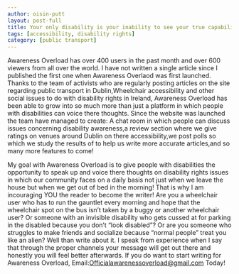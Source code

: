 ```yaml
---
author: oisin-putt
layout: post-full
title: Your only disability is your inability to see your true capability
tags: [accessibility, disability rights]
category: [public transport]
---
```

Awareness Overload has over 400 users in the past month and over 600 viewers from all over the world. I have not written a single article since I published the first one when Awareness Overlaod was first launched. Thanks to the team of activists who are regularly posting articles on the site regarding public transport in Dublin,Wheelchair accessibility and other social issues to do with disability rights in Ireland, Awareness Overload has been able to grow into so much more than just a platform in which people with disabilities can voice there thoughts. Since the website was launched the team have managed to create: A chat room in which people can discuss issues concerning disability awareness,a review section where we give ratings on venues around Dublin on there accessibility,we post polls so which we study the results of to help us write more accurate articles,and so many more features to come!




My goal with Awareness Overload is to give people with disabilities the opportunity to speak up and voice there thoughts on disability rights issues in which our community faces on a daily basis not just when we leave the house but when we get out of bed in the morning! That is why I am incouraging YOU the reader to become the writer! Are you a wheelchair user who has to run the gauntlet every morning and hope that the wheelchair spot on the bus isn’t taken by a buggy or another wheelchair user? Or someone with an invisible disability who gets cussed at for parking in the disabled because you don’t “look disabled”? Or are you someone who struggles to make friends and socialize because “normal people” treat you like an alien? Well than write about it. I speak from experience when I say that through the proper channels your message will get out there and honestly you will feel better afterwards. If you do want to start writing for Awareness Overload, Email:Officialawarenessoverload@gmail.com Today!
